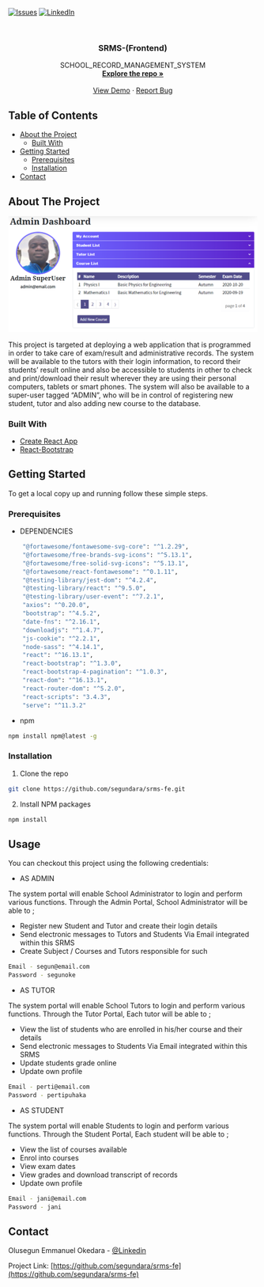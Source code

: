 <!--
*** Thanks for checking out this README Template. If you have a suggestion that would
*** make this better, please fork the repo and create a pull request or simply open
*** an issue with the tag "enhancement".
*** Thanks again! Now go create something AMAZING! :D
***
***
***
*** To avoid retyping too much info. Do a search and replace for the following:
*** github_username, repo_name
-->



[![Issues][issues-shield]][issues-url]
[![LinkedIn][linkedin-shield]][linkedin-url]



<!-- PROJECT LOGO -->
<br />
<p align="center">

  <h3 align="center">SRMS-(Frontend)</h3>

  <p align="center">
    SCHOOL_RECORD_MANAGEMENT_SYSTEM
    <br />
    <a href="https://github.com/segundara/srms-fe"><strong>Explore the repo »</strong></a>
    <br />
    <br />
    <a href="https://srms-ck-fe.herokuapp.com/">View Demo</a>
    ·
    <a href="https://github.com/segundara/srms-fe/issues">Report Bug</a>
  </p>
</p>



<!-- TABLE OF CONTENTS -->
## Table of Contents

* [About the Project](#about-the-project)
  * [Built With](#built-with)
* [Getting Started](#getting-started)
  * [Prerequisites](#prerequisites)
  * [Installation](#installation)
* [Contact](#contact)



<!-- ABOUT THE PROJECT -->
## About The Project

[![Product Name Screen Shot][product-screenshot]](https://srms-ck-fe.herokuapp.com/)

This project is targeted at deploying a web application that is programmed in order to take care of exam/result and administrative records.
The system will be available to the tutors with their login information, to record their students’ result online and also be accessible to students in other to check and print/download their result wherever they are using their personal computers, tablets or smart phones. 
The system will also be available to a super-user tagged “ADMIN”, who will be in control of registering new student, tutor and also adding new course to the database.



### Built With

* [Create React App](https://github.com/facebook/create-react-app)
* [React-Bootstrap](https://react-bootstrap.github.io/)



<!-- GETTING STARTED -->
## Getting Started

To get a local copy up and running follow these simple steps.

### Prerequisites

* DEPENDENCIES
```sh
    "@fortawesome/fontawesome-svg-core": "^1.2.29",
    "@fortawesome/free-brands-svg-icons": "^5.13.1",
    "@fortawesome/free-solid-svg-icons": "^5.13.1",
    "@fortawesome/react-fontawesome": "^0.1.11",
    "@testing-library/jest-dom": "^4.2.4",
    "@testing-library/react": "^9.5.0",
    "@testing-library/user-event": "^7.2.1",
    "axios": "^0.20.0",
    "bootstrap": "^4.5.2",
    "date-fns": "^2.16.1",
    "downloadjs": "^1.4.7",
    "js-cookie": "^2.2.1",
    "node-sass": "^4.14.1",
    "react": "^16.13.1",
    "react-bootstrap": "^1.3.0",
    "react-bootstrap-4-pagination": "^1.0.3",
    "react-dom": "^16.13.1",
    "react-router-dom": "^5.2.0",
    "react-scripts": "3.4.3",
    "serve": "^11.3.2"
```

* npm
```sh
npm install npm@latest -g
```

### Installation

1. Clone the repo
```sh
git clone https://github.com/segundara/srms-fe.git
```
2. Install NPM packages
```sh
npm install
```

<!-- USAGE EXAMPLES -->
## Usage

You can checkout this project using the following credentials:

* AS ADMIN

The system portal will enable School Administrator to login and perform various functions. Through the Admin Portal, School Administrator will be able to ;

* Register new Student and Tutor and create their login details
* Send electronic messages to Tutors and Students Via Email integrated within this SRMS
* Create Subject / Courses and Tutors responsible for such

```sh
Email - segun@email.com
Password - segunoke
```

* AS TUTOR

The system portal will enable School Tutors to login and perform various functions. Through the Tutor Portal, Each tutor will be able to ;

* View the list of students who are enrolled in his/her course and their details
* Send electronic messages to Students Via Email integrated within this SRMS
* Update students grade online
* Update own profile

```sh
Email - perti@email.com
Password - pertipuhaka
```

* AS STUDENT

The system portal will enable Students to login and perform various functions. Through the Student Portal, Each student will be able to ;

* View the list of courses available
* Enrol into courses
* View exam dates 
* View grades and download transcript of records
* Update own profile


```sh
Email - jani@email.com
Password - jani
```

<!-- CONTACT -->
## Contact

Olusegun Emmanuel Okedara - [@Linkedin](https://www.linkedin.com/in/olusegunemmanuelokedara/)

Project Link: [https://github.com/segundara/srms-fe](https://github.com/segundara/srms-fe)





<!-- MARKDOWN LINKS & IMAGES -->
<!-- https://www.markdownguide.org/basic-syntax/#reference-style-links -->
[issues-shield]: https://img.shields.io/github/issues/segundara/srms-fe.svg?style=flat-square
[issues-url]: https://github.com/segundara/srms-fe/issues
[linkedin-shield]: https://img.shields.io/badge/-LinkedIn-black.svg?style=flat-square&logo=linkedin&colorB=555
[linkedin-url]: https://www.linkedin.com/in/olusegunemmanuelokedara/
[product-screenshot]: https://github.com/segundara/srms-fe/blob/main/public/srms_1.PNG
